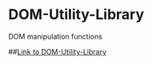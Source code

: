 # DOM-Utility-Library
DOM manipulation functions

##[Link to DOM-Utility-Library](https://ericlosorio.github.io/DOM-Utility-Library)
